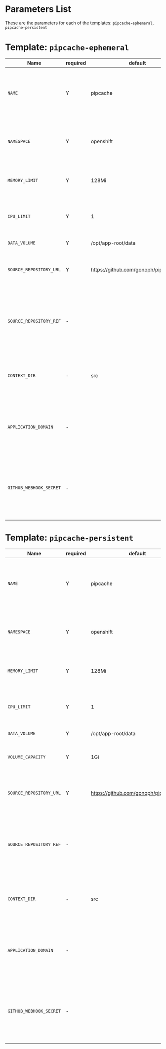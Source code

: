 # Parameters List

These are the parameters for each of the templates: `pipcache-ephemeral`, `pipcache-persistent`



# Template: `pipcache-ephemeral`

| Name | required | default | description |
| ---- | -------- | ------- | ----------- |
| `NAME` | Y | pipcache | The name assigned to all of the frontend objects defined in this template. |
| `NAMESPACE` | Y | openshift | The OpenShift Namespace where the builder ImageStream resides. |
| `MEMORY_LIMIT` | Y | 128Mi | Maximum amount of memory the container can use. |
| `CPU_LIMIT` | Y | 1 | Maximum amount of CPU the container can use (in cores). |
| `DATA_VOLUME` | Y | /opt/app-root/data | Data volume path |
| `SOURCE_REPOSITORY_URL` | Y | https://github.com/gonoph/pipcache.git | The URL of the repository with your application source code. |
| `SOURCE_REPOSITORY_REF` | - |   | Set this to a branch name, tag or other ref of your repository if you are not using the default branch. |
| `CONTEXT_DIR` | - | src | Set this to the relative path to your project if it is not in the root of your repository. |
| `APPLICATION_DOMAIN` | - |   | The exposed hostname that will route to the pipcache service, if left blank a value will be defaulted. |
| `GITHUB_WEBHOOK_SECRET` | - |   | Github trigger secret.  A difficult to guess string encoded as part of the webhook URL.  Not encrypted. |




# Template: `pipcache-persistent`

| Name | required | default | description |
| ---- | -------- | ------- | ----------- |
| `NAME` | Y | pipcache | The name assigned to all of the frontend objects defined in this template. |
| `NAMESPACE` | Y | openshift | The OpenShift Namespace where the builder ImageStream resides. |
| `MEMORY_LIMIT` | Y | 128Mi | Maximum amount of memory the container can use. |
| `CPU_LIMIT` | Y | 1 | Maximum amount of CPU the container can use (in cores). |
| `DATA_VOLUME` | Y | /opt/app-root/data | Data volume path |
| `VOLUME_CAPACITY` | Y | 1Gi | Volume space available for data, e.g. 512Mi, 2Gi |
| `SOURCE_REPOSITORY_URL` | Y | https://github.com/gonoph/pipcache.git | The URL of the repository with your application source code. |
| `SOURCE_REPOSITORY_REF` | - |   | Set this to a branch name, tag or other ref of your repository if you are not using the default branch. |
| `CONTEXT_DIR` | - | src | Set this to the relative path to your project if it is not in the root of your repository. |
| `APPLICATION_DOMAIN` | - |   | The exposed hostname that will route to the pipcache service, if left blank a value will be defaulted. |
| `GITHUB_WEBHOOK_SECRET` | - |   | Github trigger secret.  A difficult to guess string encoded as part of the webhook URL.  Not encrypted. |


